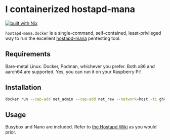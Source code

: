 # I containerized hostapd-mana
[![built with Nix](https://builtwithnix.org/badge.svg)](https://builtwithnix.org)

`hostapd-mana.docker` is a
single-command,
self-contained,
least-privileged way 
to run the excellent [hostapd-mana](https://github.com/sensepost/hostapd-mana)
pentesting tool.

## Requirements
Bare-metal Linux.
Docker, Podman, whichever you prefer.
Both x86 and aarch64 are supported.
Yes, you can run it on your Raspberry Pi!

## Installation
```sh
docker run --cap-add net_admin --cap-add net_raw --network=host -ti ghcr.io/bbjubjub2494/hostapd-mana.docker
```

## Usage
Busybox and Nano
are included.
Refer to [the Hostapd Wiki](https://github.com/sensepost/hostapd-mana/wiki)
as you would prior.
